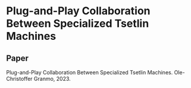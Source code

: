 # Plug-and-Play Collaboration Between Specialized Tsetlin Machines

## Paper

Plug-and-Play Collaboration Between Specialized Tsetlin Machines. Ole-Christoffer Granmo, 2023.
